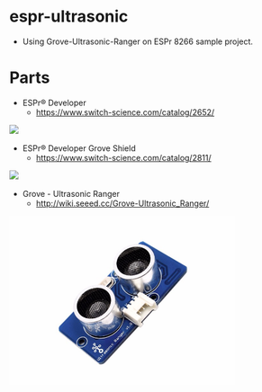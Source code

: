 # espr-ultrasonic
- Using Grove-Ultrasonic-Ranger on ESPr 8266 sample project.

# Parts
- ESPr® Developer
  - https://www.switch-science.com/catalog/2652/
<img src="https://docid81hrs3j1.cloudfront.net/contents/large/IMG_0996_500.jpg" width=400>

- ESPr® Developer Grove Shield
  - https://www.switch-science.com/catalog/2811/
<img src="https://docid81hrs3j1.cloudfront.net/contents/large/GroveShield_ESPr_500.jpg" width=400>
  
- Grove - Ultrasonic Ranger
  - http://wiki.seeed.cc/Grove-Ultrasonic_Ranger/
<img src="https://raw.githubusercontent.com/SeeedDocument/Grove_Ultrasonic_Ranger/master/img/Ultrasonic.jpg" width=400>

